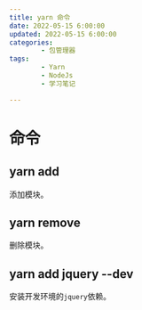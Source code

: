 ```yaml
---
title: yarn 命令
date: 2022-05-15 6:00:00
updated: 2022-05-15 6:00:00
categories:
        - 包管理器
tags:
        - Yarn
        - NodeJs
        - 学习笔记

---
```


# 命令

## yarn add

添加模块。

## yarn remove

删除模块。

## yarn add jquery --dev

安装开发环境的`jquery`依赖。